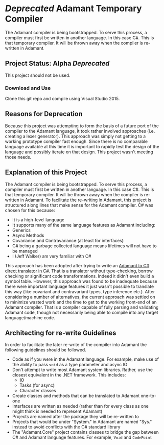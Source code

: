 # *Deprecated* Adamant Temporary Compiler

The Adamant compiler is being bootstrapped.  To serve this process, a compiler must first be written in another language. In this case C#. This is that temporary compiler.  It will be thrown away when the compiler is re-written in Adamant.

## Project Status: Alpha *Deprecated*

This project should not be used.

### Download and Use

Clone this git repo and compile using Visual Studio 2015.

## Reasons for Deprecation

Because this project was attempting to form the basis of a future port of the compiler to the Adamant language, it took rather involved approaches (i.e. creating a lexer generator).  This approach was simply not getting to a working prototype compiler fast enough.  Since there is no comparable language available at this time it is important to rapidly test the design of the language and possibly iterate on that design.  This project wasn't meeting those needs.

## Explanation of this Project

The Adamant compiler is being bootstrapped.  To serve this process, a compiler must first be written in another language. In this case C#. This is that temporary compiler.  It will be thrown away when the compiler is re-written in Adamant.  To facilitate the re-writing in Adamant, this project is structured along lines that make sense for the Adamant compiler. C# was chosen for this because:

* It is a high-level language
* It supports many of the same language features as Adamant including:
* Generics
* Async Methods
* Covariance and Contravariance (at least for interfaces)
* C# being a garbage collected language means lifetimes will not have to be managed
* I (Jeff Walker) am very familiar with C#

This approach has been adopted after trying to write an [Adamant to C# direct translator in C#](https://github.com/adamant/AdamantBootstrapCompiler).  That is a translator without type-checking, borrow checking or significant code transformations.  Indeed it didn't even build a symbol table.  However, this approach was found to be inadequate because there were important language features it just wasn't possible to translate this way (like covariant and contravariant types, type inference etc.).  After considering a number of alternatives, the current approach was settled on to minimize wasted work and the time to get to the working front-end of an Adamant compiler.  That is a compiler capable of fully parsing and validating Adamant code, though not necessarily being able to compile into any target language/machine code.

## Architecting for re-write Guidelines

In order to facilitate the later re-write of the compiler into Adamant the following guidelines should be followed.

* Code as if you were in the Adamant language.  For example, make use of the ability to pass `void` as a type parameter and async IO
* Don't attempt to write most Adamant system libraries.	Rather, use the closest equivalent in the .NET framework.  This includes:
  * IO
  * Tasks (for async)
  * Character classes
* Create classes and methods that can be translated to Adamant one-to-one
* Interfaces are written as needed (rather than for every class as one might think is needed to represent Adamant)
* Projects are named after the package they will be re-written to
* Projects that would be under "System." in Adamant are named "Sys." instead to avoid conflicts with the C# standard library
* The "Adamant.Core" project contains classes to bridge the gap between C# and Adamant language features.  For example, `Void` and `CodePoint`
